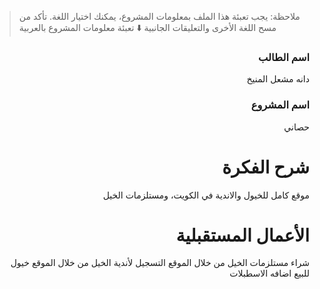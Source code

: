 > ملاحظة: يجب تعبئة هذا الملف بمعلومات المشروع، يمكنك اختيار اللغة. تأكد من مسح اللغة الأخرى والتعليقات الجانبية
> ⬇️ تعبئة معلومات المشروع بالعربية  
<div dir="rtl">

### اسم الطالب
دانه مشعل المنيخ

### اسم المشروع
حصاني

# شرح الفكرة
موقع كامل للخيول والاندية في الكويت، ومستلزمات الخيل 


# الأعمال المستقبلية
شراء مستلزمات الخيل من خلال الموقع
التسجيل لأندية الخيل من خلال الموقع
خيول للبيع
اضافه الاسطبلات

</div>



